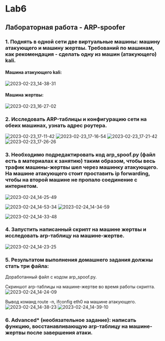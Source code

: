 # Lab6
## Лабораторная работа - ARP-spoofer
### 1. Поднять в одной сети две виртуальные машины: машину атакующего и машину жертвы. Требований по машинам, как рекомендация - сделать одну из машин (атакующего) kali.
#### Машина атакующего kali:
![2023-02-23_14-38-31](https://user-images.githubusercontent.com/122459067/220903959-66b20d22-f8e4-402e-87d4-81b785ba3190.png)
#### Машина жертвы:
![2023-02-23_16-27-02](https://user-images.githubusercontent.com/122459067/220926638-869a1f33-11d3-42a1-86ca-a3755a9d9cc2.png)
### 2. Исследовать ARP-таблицы и конфигурацию сети на обеих машинах, узнать адрес роутера.
![2023-02-23_17-11-42](https://user-images.githubusercontent.com/122459067/220933394-6257d7da-0598-400c-8d5e-75844f889cac.png)
![2023-02-23_17-16-54](https://user-images.githubusercontent.com/122459067/220933425-b0c8064a-5d80-4995-a9c7-b32768f374b2.png)
![2023-02-23_17-21-42](https://user-images.githubusercontent.com/122459067/220935524-c7d85635-35c3-4f7d-a4b8-d7070e346a2a.png)
![2023-02-23_17-26-26](https://user-images.githubusercontent.com/122459067/220935550-77e30121-7760-4d0f-a8a5-60fd2276cfa1.png)
### 3. Необходимо подредактировать код arp_spoof.py (файл есть в материалах к занятию) таким образом, чтобы весь трафик машины-жертвы шел через машинку атакующего. На машине атакующего стоит проставить ip forwarding, чтобы на второй машине не пропало соединение с интернетом.
![2023-02-24_14-25-49](https://user-images.githubusercontent.com/122459067/221173297-5b8ffbc2-257f-4577-ab48-815a6c817a6d.png)

![2023-02-24_14-53-34](https://user-images.githubusercontent.com/122459067/221173079-d43ac5ef-a319-4c2b-956a-065c867e81ce.png)
![2023-02-24_14-34-59](https://user-images.githubusercontent.com/122459067/221173335-8da4e5a1-706b-47b7-b344-97c655ef1cfe.png)

![2023-02-24_14-33-48](https://user-images.githubusercontent.com/122459067/221172136-39090dd4-ba5b-46a7-8e0e-fa9af32b83b9.png)

### 4. Запустить написанный скрипт на машине жертвы и исследовать arp-таблицу на машине-жертве.
![2023-02-24_14-23-25](https://user-images.githubusercontent.com/122459067/221172194-931bd109-ac06-42ba-9afe-1232d05f9f11.png)

### 5. Результатом выполнения домашнего задания должны стать три файла:
Доработанный файл с кодом arp_spoof.py.

Скриншот arp-таблицы на машине-жертве во время работы скрипта.
![2023-02-24_14-24-09](https://user-images.githubusercontent.com/122459067/221172342-e3720356-f480-4130-bc1e-2a16652f311a.png)

Вывод команд route -n, ifconfig eth0 на машине атакующего.
![2023-02-24_14-38-23](https://user-images.githubusercontent.com/122459067/221172395-67e1743a-7fdf-4d64-9f7f-2d8e1216876a.png)
![2023-02-24_14-39-10](https://user-images.githubusercontent.com/122459067/221172432-1e0e4e63-4752-4811-a038-52960b3d9c8d.png)

### 6. Advanced* (необязательное задание): написать функцию, восстанавливающую arp-таблицу на машине-жертвы после завершения атаки.
